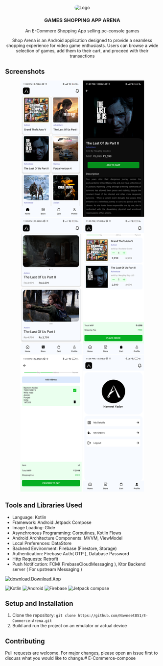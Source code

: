 <p align="center">
  <img style="border-radius : 10px;" src="app/src/main/res/drawable/arena_logo.jpg" alt="Logo" width="80" height="80">
  <h3 align="center">GAMES SHOPPING APP ARENA</h3>
<p align="center">An E-Commere Shopping App selling pc-console games</p>
</p>

<p align="center">
  Shop Arena is an Android application designed to provide a seamless shopping experience for video game enthusiasts. Users can browse a wide selection of games, add them to their cart, and proceed with their transactions
</p>

## Screenshots

<p align="center">
  <img src="assets/Screenshot_20240710_230146.png" alt="Screenshot 1" width="200">
  <img src="assets/Screenshot_20240710_230722.png" alt="Screenshot 3" width="200">
  <img src="assets/Screenshot_20240710_230436.png" alt="Screenshot 2" width="200">
  <img src="assets/Screenshot_20240710_230514.png" alt="Screenshot 3" width="200">
  <img src="assets/Screenshot_20240710_231018.png" alt="Screenshot 3" width="200">
  <img src="assets/Screenshot_20240710_230616.png" alt="Screenshot 3" width="200">
</p>


[//]: # (<a href="https://drive.google.com/file/d/1fFaSRDJ0lcOTYglQCBpepjVlQXGehy5E/view?usp=sharing" ><img src="https://img.icons8.com/color/48/000000/download" alt="download" width="40" height="40"/> Download My App</a>)

## Tools and Libraries Used

- Language: Kotlin
- Framework: Android Jetpack Compose
- Image Loading: Glide
- Asynchronous Programming: Coroutines, Kotlin Flows
- Android Architecture Components: MVVM, ViewModel
- Local Preferences: DataStore
- Backend Environment: Firebase (Firestore, Storage)
- Authentication: Firebase Auth( OTP ), Database Password
- Http Requests: Retrofit
- Push Notification: FCM( FirebaseCloudMessaging ),  Ktor Backend server ( For upstream Messaging )


<a href="https://drive.google.com/file/d/1nAgBwiT95G2O5st4aC7L_WvKYGhe6ZC1/view?usp=sharing" ><img src="https://img.icons8.com/color/48/000000/download" alt="download" width="50" height="50"/>  Download App</a>



<p align="left">
  <img src="https://img.icons8.com/color/48/000000/kotlin.png" alt="Kotlin" width="40" height="40"/>
  <img src="https://img.icons8.com/color/48/000000/android-os.png" alt="Android" width="40" height="40"/>
  <img src="https://img.icons8.com/color/48/000000/firebase.png" alt="Firebase" width="40" height="40"/>
  <img src="https://blogger.googleusercontent.com/img/b/R29vZ2xl/AVvXsEjC97Z8BResg5dlPqczsRCFhP6zewWX0X0e7fVPG-G7PuUZwwZVsi9OPoqJYkgqT2h0FI95SsmWzVEgpt8b8HAqFiIxZ98TFtY4lE0b8UrtVJ2HrJebRwl6C9DslsQDl9KnBIrdHS6LtkY/s1600/jetpack+compose+icon_RGB.png" alt="Jetpack compose" width="40" height="40"/>
<!--   <img src="https://img.icons8.com/color/48/000000/java-coffee-cup-logo--v1.png" alt="Java" width="40" height="40"/> -->
</p>

## Setup and Installation

1. Clone the repository: `git clone https://github.com/Navneet851/E-Commerce-Arena.git`
2. Build and run the project on an emulator or actual device

## Contributing

Pull requests are welcome. For major changes, please open an issue first to discuss what you would like to change.# E-Commerce-compose
